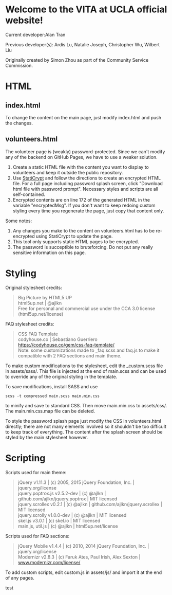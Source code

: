 # Welcome to the VITA at UCLA official website!
Current developer:Alan Tran

Previous developer(s): Ardis Lu, Natalie Joseph, Christopher Wu, Wilbert Liu

Originally created by Simon Zhou as part of the Community Service Commission.  

# HTML
## index.html
To change the content on the main page, just modify index.html and push the changes.
## volunteers.html
The volunteer page is (weakly) password-protected. Since we can't modify any of the backend on GitHub Pages, we have to use a weaker solution.  

1. Create a static HTML file with the content you want to display to volunteers and keep it outside the public repository.
2. Use <a href="https://robinmoisson.github.io/staticrypt/">StatiCrypt</a> and follow the directions to create an encrypted HTML file. For a full page including password splash screen, click "Download html file with password prompt". Necessary styles and scripts are all self-contained.
3. Encrypted contents are on line 172 of the generated HTML in the variable "encryptedMsg". If you don't want to keep redoing custom styling every time you regenerate the page, just copy that content only.

Some notes:

1. Any changes you make to the content on volunteers.html has to be re-encrypted using StatiCrypt to update the page.
2. This tool only supports static HTML pages to be encrypted.
3. The password is succeptible to bruteforcing. Do not put any really sensitive information on this page.  

# Styling
Original stylesheet credits:

>Big Picture by HTML5 UP  
>html5up.net | @ajlkn  
>Free for personal and commercial use under the CCA 3.0 license (html5up.net/license)

FAQ stylesheet credits:  
> CSS FAQ Template  
> codyhouse.co | Sebastiano Guerriero  
> https://codyhouse.co/gem/css-faq-template/  
> Note: some customizations made to _faq.scss and faq.js to make it compatible with 2 FAQ sections and main theme.

To make custom modifications to the stylesheet, edit the _custom.scss file in assets/sass/. This file is injected at the end of main.scss and can be used to override any of the original styling in the template.

To save modifications, install SASS and use
```
scss -t compressed main.scss main.min.css
```
to minify and save to standard CSS. Then move main.min.css to assets/css/. The main.min.css.map file can be deleted.

To style the password splash page just modify the CSS in volunteers.html directly; there are not many elements involved so it shouldn't be too difficult to keep track of everything. The content after the splash screen should be styled by the main stylesheet however.

# Scripting
Scripts used for main theme:
> jQuery v1.11.3 | (c) 2005, 2015 jQuery Foundation, Inc. | jquery.org/license  
> jquery.poptrox.js v2.5.2-dev | (c) @ajlkn | github.com/ajlkn/jquery.poptrox | MIT licensed  
> jquery.scrollex v0.2.1 | (c) @ajlkn | github.com/ajlkn/jquery.scrollex | MIT licensed  
> jquery.scrolly v1.0.0-dev | (c) @ajlkn | MIT licensed  
> skel.js v3.0.1 | (c) skel.io | MIT licensed  
> main.js, util.js | (c) @ajlkn | html5up.net/license

Scripts used for FAQ sections:
> jQuery Mobile v1.4.4 | (c) 2010, 2014 jQuery Foundation, Inc. | jquery.org/license  
> Modernizr v2.8.3 | (c) Faruk Ates, Paul Irish, Alex Sexton | www.modernizr.com/license/  

To add custom scripts, edit custom.js in assets/js/ and import it at the end of any pages.

test

